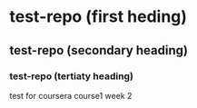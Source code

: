 # test-repo (first heding)
## test-repo (secondary heading)
### test-repo (tertiaty heading)
test for coursera course1 week 2
